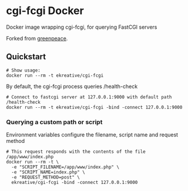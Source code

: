 # cgi-fcgi Docker

Docker image wrapping cgi-fcgi, for querying FastCGI servers

Forked from [greenpeace](https://github.com/greenpeace/gpi-docker-cgi-fcgi).

## Quickstart

```
# Show usage:
docker run --rm -t ekreative/cgi-fcgi
```

By default, the cgi-fcgi process queries /health-check

```
# Connect to fastcgi server at 127.0.0.1:9000 with default path /health-check
docker run --rm -t ekreative/cgi-fcgi -bind -connect 127.0.0.1:9000
```

### Querying a custom path or script

Environment variables configure the filename, script name and request method

```
# This request responds with the contents of the file /app/www/index.php
docker run --rm -t \
  -e "SCRIPT_FILENAME=/app/www/index.php" \
  -e "SCRIPT_NAME=index.php" \
  -e "REQUEST_METHOD=post" \
  ekreative/cgi-fcgi -bind -connect 127.0.0.1:9000
```
